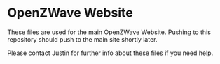 # OpenZWave Website 

These files are used for the main OpenZWave Website. Pushing to this repository should
push to the main site shortly later. 

Please contact Justin for further info about these files if you need help. 


